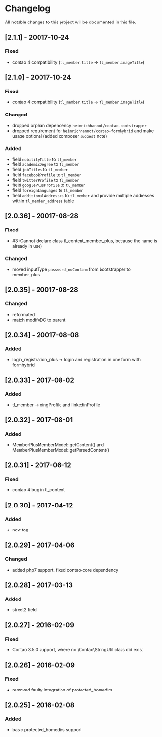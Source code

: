 # Changelog
All notable changes to this project will be documented in this file.

## [2.1.1] - 20017-10-24

### Fixed
- contao 4 compatibility (`tl_member.title` -> `tl_member.imageTitle`)

## [2.1.0] - 20017-10-24

### Fixed
- contao 4 compatibility (`tl_member.title` -> `tl_member.imageTitle`)

### Changed
- dropped orphan dependency `heimrichhannot/contao-bootstrapper`
- dropped requirement for `heimrichhannot/contao-formhybrid` and make usage optional (added composer `suggest` note)

### Added
- field `nobilityTitle` to `tl_member`
- field `academicDegree` to `tl_member`
- field `jobTitles` to `tl_member`
- field `facebookProfile` to `tl_member`
- field `twitterProfile` to `tl_member`
- field `googlePlusProfile` to `tl_member`
- field `foreignLanguages` to `tl_member`
- field `additionalAddresses` to `tl_member` and provide multiple addresses within `tl_member_address` table

## [2.0.36] - 20017-08-28

### Fixed

- #3 (Cannot declare class tl_content_member_plus, because the name is already in use)

### Changed

- moved inputType `password_noConfirm` from bootstrapper to member_plus

## [2.0.35] - 20017-08-28

### Changed

- reformated
- match modifyDC to parent

## [2.0.34] - 20017-08-08

### Added

- login_registration_plus -> login and registration in one form with formhybrid

## [2.0.33] - 2017-08-02

### Added

- tl_member -> xingProfile and linkedinProfile

## [2.0.32] - 2017-08-01

### Added

- MemberPlusMemberModel::getContent() and MemberPlusMemberModel::getParsedContent()

## [2.0.31] - 2017-06-12

### Fixed

- contao 4 bug in tl_content

## [2.0.30] - 2017-04-12

### Added

- new tag

## [2.0.29] - 2017-04-06

### Changed
- added php7 support. fixed contao-core dependency

## [2.0.28] - 2017-03-13

### Added
- street2 field

## [2.0.27] - 2016-02-09

### Fixed
- Contao 3.5.0 support, where no \Contao\StringUtil class did exist

## [2.0.26] - 2016-02-09

### Fixed
- removed faulty integration of protected_homedirs

## [2.0.25] - 2016-02-08

### Added
- basic protected_homedirs support
